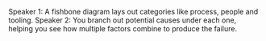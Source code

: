 Speaker 1: A fishbone diagram lays out categories like process, people and tooling.
Speaker 2: You branch out potential causes under each one, helping you see how multiple factors combine to produce the failure.
